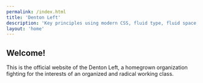 ```yaml
---
permalink: /index.html
title: 'Denton Left'
description: 'Key principles using modern CSS, fluid type, fluid space, flexible layout and progressive enhancement will help you to build better front-ends that work for everyone.'
layout: 'home'
---
```


## Welcome!

This is the official website of the Denton Left, a homegrown organization fighting for the interests of an organized and radical working class.